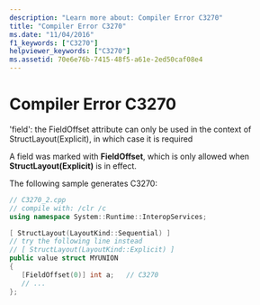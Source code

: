 ```yaml
---
description: "Learn more about: Compiler Error C3270"
title: "Compiler Error C3270"
ms.date: "11/04/2016"
f1_keywords: ["C3270"]
helpviewer_keywords: ["C3270"]
ms.assetid: 70e6e76b-7415-48f5-a61e-2ed50caf08e4
---
```

# Compiler Error C3270

'field': the FieldOffset attribute can only be used in the context of StructLayout(Explicit), in which case it is required

A field was marked with **FieldOffset**, which is only allowed when **StructLayout(Explicit)** is in effect.

The following sample generates C3270:

```cpp
// C3270_2.cpp
// compile with: /clr /c
using namespace System::Runtime::InteropServices;

[ StructLayout(LayoutKind::Sequential) ]
// try the following line instead
// [ StructLayout(LayoutKind::Explicit) ]
public value struct MYUNION
{
   [FieldOffset(0)] int a;   // C3270
   // ...
};
```
